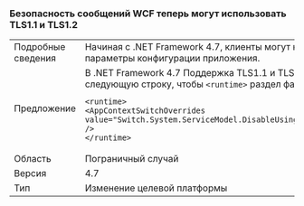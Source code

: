 ### <a name="wcf-message-security-now-is-able-to-use-tls11-and-tls12"></a>Безопасность сообщений WCF теперь могут использовать TLS1.1 и TLS1.2

|   |   |
|---|---|
|Подробные сведения|Начиная с .NET Framework 4.7, клиенты могут настроить TLS1.1 и TLS1.2 в безопасность сообщений WCF помимо SSL3.0 и TLS1.0 через параметры конфигурации приложения.|
|Предложение|В .NET Framework 4.7 Поддержка TLS1.1 и TLS1.2 в безопасность сообщений WCF отключена по умолчанию. Его можно включить, добавив следующую строку, чтобы <code>&lt;runtime&gt;</code> раздел файла app.config или web.config:<pre><code class="language-xml">&lt;runtime&gt;&#13;&#10;&lt;AppContextSwitchOverrides value=&quot;Switch.System.ServiceModel.DisableUsingServicePointManagerSecurityProtocols=false;Switch.System.Net.DontEnableSchUseStrongCrypto=false&quot; /&gt;&#13;&#10;&lt;/runtime&gt;&#13;&#10;</code></pre>|
|Область|Пограничный случай|
|Версия|4.7|
|Тип|Изменение целевой платформы|

